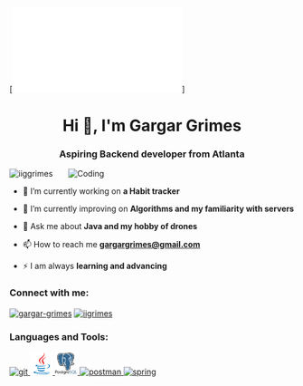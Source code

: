 [![MasterHead](file:///Users/grimes/Downloads/EST.%202014.html)]
<h1 align="center">Hi 👋, I'm Gargar Grimes</h1>
<h3 align="center">Aspiring Backend developer from Atlanta</h3>
<img align="right" alt="Coding" width="400" src="(https://media1.giphy.com/media/v1.Y2lkPTc5MGI3NjExNTExZmRmYmJmYjg2NGNkZmFjNTEyZjIyZjQ4YTc3MDY5MWFlNDg4ZiZlcD12MV9pbnRlcm5hbF9naWZzX2dpZklkJmN0PWc/tHXbr2tg48fqhwMcrx/giphy.gif)">


<p align="left"> <img src="https://komarev.com/ghpvc/?username=iiggrimes&label=Profile%20views&color=0e75b6&style=flat" alt="iiggrimes" /> </p>

- 🔭 I’m currently working on **a Habit tracker**

- 🌱 I’m currently improving on **Algorithms and my familiarity with servers**

- 💬 Ask me about **Java and my hobby of drones**

- 📫 How to reach me **gargargrimes@gmail.com**

- ⚡ I am always **learning and advancing**

<h3 align="left">Connect with me:</h3>
<p align="left">
<a href="https://linkedin.com/in/gargar-grimes" target="blank"><img align="center" src="https://raw.githubusercontent.com/rahuldkjain/github-profile-readme-generator/master/src/images/icons/Social/linked-in-alt.svg" alt="gargar-grimes" height="30" width="40" /></a>
<a href="https://www.youtube.com/c/iigrimes" target="blank"><img align="center" src="https://raw.githubusercontent.com/rahuldkjain/github-profile-readme-generator/master/src/images/icons/Social/youtube.svg" alt="iigrimes" height="30" width="40" /></a>
</p>

<h3 align="left">Languages and Tools:</h3>
<p align="left"> <a href="https://git-scm.com/" target="_blank" rel="noreferrer"> <img src="https://www.vectorlogo.zone/logos/git-scm/git-scm-icon.svg" alt="git" width="40" height="40"/> </a> <a href="https://www.java.com" target="_blank" rel="noreferrer"> <img src="https://raw.githubusercontent.com/devicons/devicon/master/icons/java/java-original.svg" alt="java" width="40" height="40"/> </a> <a href="https://www.postgresql.org" target="_blank" rel="noreferrer"> <img src="https://raw.githubusercontent.com/devicons/devicon/master/icons/postgresql/postgresql-original-wordmark.svg" alt="postgresql" width="40" height="40"/> </a> <a href="https://postman.com" target="_blank" rel="noreferrer"> <img src="https://www.vectorlogo.zone/logos/getpostman/getpostman-icon.svg" alt="postman" width="40" height="40"/> </a> <a href="https://spring.io/" target="_blank" rel="noreferrer"> <img src="https://www.vectorlogo.zone/logos/springio/springio-icon.svg" alt="spring" width="40" height="40"/> </a> </p>

